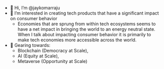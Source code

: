 - 👋 Hi, I’m @jaykomarraju
- 👀 I’m interested in creating tech products that have a significant impact on consumer behavior
    - Economies that are sprung from within tech ecosystems seems to have a net impact in bringing the world to an energy neutral state. When I talk about impacting consumer behavior it is primarily to make tech economies more accessible across the world.
- 🌱 Gearing towards:
     - Blockchain (Democracy at Scale),
     - AI (Equity at Scale),
     - Metaverse (Opportunity at Scale)

<!---
jaykomarraju/jaykomarraju is a ✨ special ✨ repository because its `README.md` (this file) appears on your GitHub profile.
You can click the Preview link to take a look at your changes.
--->
